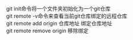 git init命令将一个文件夹初始化为一个git仓库     
git remote -v命令来查看当前git仓库绑定的远程仓库     
git remote add origin 仓库地址  绑定仓库地址       
git remote remove origin 移除绑定       
